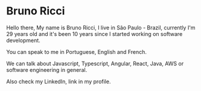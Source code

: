 # Bruno Ricci

Hello there, My name is Bruno Ricci, I live in São Paulo - Brazil, currently I'm 29 years old and it's been 10 years since I started working on software development.

You can speak to me in Portuguese, English and French.

We can talk about Javascript, Typescript, Angular, React, Java, AWS or software engineering in general.

Also check my LinkedIn, link in my profile.
